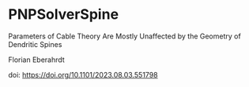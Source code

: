 # PNPSolverSpine
Parameters of Cable Theory Are Mostly Unaffected by the Geometry of Dendritic Spines

Florian Eberahrdt

doi: https://doi.org/10.1101/2023.08.03.551798 
